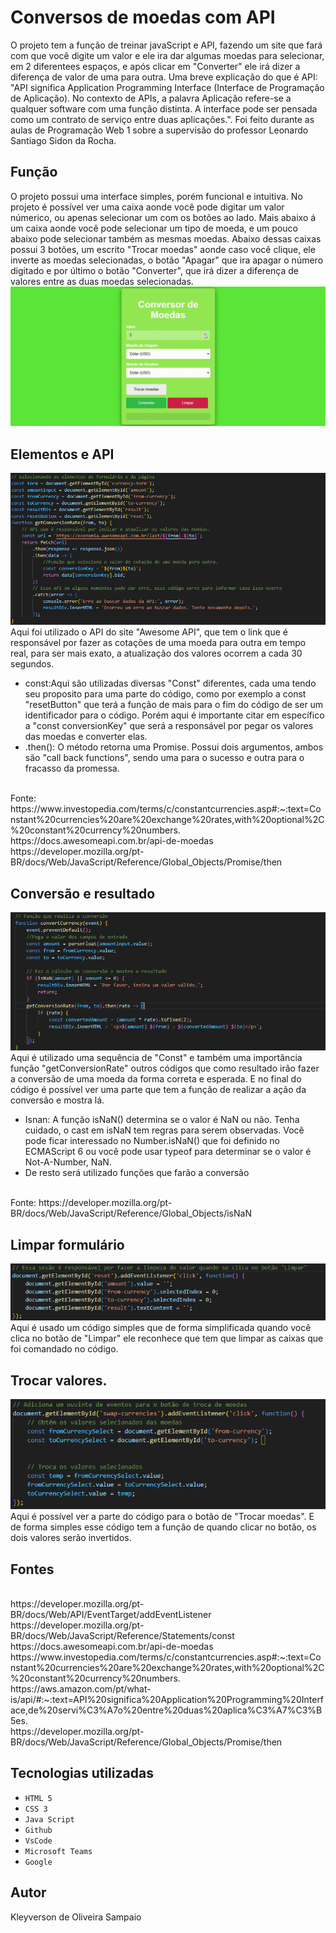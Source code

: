 # Conversos de moedas com API
O projeto tem a função de treinar javaScript e API, fazendo um site que fará com que você digite um valor e ele ira dar algumas moedas para selecionar, em 2 diferentees espaços, e após clicar em "Converter" ele irá dizer a diferença de valor de uma para outra. Uma breve explicação do que é API: "API significa Application Programming Interface (Interface de Programação de Aplicação). No contexto de APIs, a palavra Aplicação refere-se a qualquer software com uma função distinta. A interface pode ser pensada como um contrato de serviço entre duas aplicações.". Foi feito durante as aulas de Programação Web 1 sobre a supervisão do professor Leonardo Santiago Sidon da Rocha.

## Função
O projeto possui uma interface simples, porém funcional e intuitiva. No projeto é possível ver uma caixa aonde você pode digitar um valor númerico, ou apenas selecionar um com os botões ao lado. Mais abaixo á um caixa aonde você pode selecionar um tipo de moeda, e um pouco abaixo pode selecionar também as mesmas moedas. Abaixo dessas caixas possui 3 botões, um escrito "Trocar moedas" aonde caso você clique, ele inverte as moedas selecionadas, o botão "Apagar" que ira apagar o número digitado e por último o botão "Converter", que irá dizer a diferença de valores entre as duas moedas selecionadas.
![gif](img/funciona.gif)

## Elementos e API
![foto](img/API.png)
Aqui foi utilizado o API do site "Awesome API", que tem o link que é responsável por fazer as cotações de uma moeda para outra em tempo real, para ser mais exato, a atualização dos valores ocorrem a cada 30 segundos.

* const:Aqui são utilizadas diversas "Const" diferentes, cada uma tendo seu proposito para uma parte do código, como por exemplo a const "resetButton" que terá a função de mais para o fim do código de ser um identificador para o código. Porém aqui é importante citar em específico a "const conversionKey" que será a responsável por pegar os valores das moedas e converter elas.
* .then(): O método retorna uma Promise. Possui dois argumentos, ambos são "call back functions", sendo uma para o sucesso e outra para o fracasso da promessa.
<br>
Fonte: https://www.investopedia.com/terms/c/constantcurrencies.asp#:~:text=Constant%20currencies%20are%20exchange%20rates,with%20optional%2C%20constant%20currency%20numbers.
<br>
https://docs.awesomeapi.com.br/api-de-moedas
<br>
https://developer.mozilla.org/pt-BR/docs/Web/JavaScript/Reference/Global_Objects/Promise/then

## Conversão e resultado
![foto](img/resultado.png)
Aqui é utilizado uma sequência de "Const" e também uma importância função "getConversionRate" outros códigos que como resultado irão fazer a conversão de uma moeda da forma correta e esperada. E no final do código é possível ver uma parte que tem a função de realizar a ação da conversão e mostra lá.
* Isnan: A função isNaN() determina se o valor é NaN ou não. Tenha cuidado, o cast em isNaN tem regras para serem observadas. Você pode ficar interessado no Number.isNaN() que foi definido no ECMAScript 6 ou você pode usar typeof para determinar se o valor é Not-A-Number, NaN.
* De resto será utilizado funções que farão a conversão 


<br>
Fonte: https://developer.mozilla.org/pt-BR/docs/Web/JavaScript/Reference/Global_Objects/isNaN


## Limpar formulário
![foto](img/limpa.png)
Aqui é usado um código simples que de forma simplificada quando você clica no botão de "Limpar" ele reconhece que tem que limpar as caixas que foi comandado no código.

## Trocar valores.
![foto](img/troca.png)
Aqui é possível ver a parte do código para o botão de "Trocar moedas". E de forma simples esse código tem a função de quando clicar no botão, os dois valores serão invertidos.


## Fontes
<br>
https://developer.mozilla.org/pt-BR/docs/Web/API/EventTarget/addEventListener
<br>
https://developer.mozilla.org/pt-BR/docs/Web/JavaScript/Reference/Statements/const
<br>
https://docs.awesomeapi.com.br/api-de-moedas
<br>
https://www.investopedia.com/terms/c/constantcurrencies.asp#:~:text=Constant%20currencies%20are%20exchange%20rates,with%20optional%2C%20constant%20currency%20numbers.
<br>
https://aws.amazon.com/pt/what-is/api/#:~:text=API%20significa%20Application%20Programming%20Interface,de%20servi%C3%A7o%20entre%20duas%20aplica%C3%A7%C3%B5es.
<br>
https://developer.mozilla.org/pt-BR/docs/Web/JavaScript/Reference/Global_Objects/Promise/then
<br>


## Tecnologias utilizadas 

* ``HTML 5``
* ``CSS 3``
* ``Java Script``
* ``Github``
* ``VsCode``
* ``Microsoft Teams``
* ``Google``
## Autor
Kleyverson de Oliveira Sampaio
